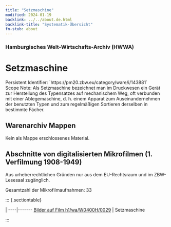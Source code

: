 ```yaml
---
title: "Setzmaschine"
modified: 2024-01-19
backlink: ../../about.de.html
backlink-title: "Systematik-Übersicht"
fn-stub: about
---
```


### Hamburgisches Welt-Wirtschafts-Archiv (HWWA)

# Setzmaschine

<div class="hint">Persistent Identifier: `https://pm20.zbw.eu/category/ware/i/143881`</div>

<div class="hint">
Scope Note: Als Setzmaschine bezeichnet man im Druckwesen ein Gerät zur Herstellung des Typensatzes auf mechanischem Weg, oft verbunden mit einer Ablegemaschine, d. h. einem Apparat zum Auseinandernehmen der benutzten Typen und zum regelmäßigen Sortieren derselben in bestimmte Fächer.
</div>





## Warenarchiv Mappen





Kein als Mappe erschlossenes Material.



<a id="filmsections" />

## Abschnitte von digitalisierten Mikrofilmen (1. Verfilmung 1908-1949)

<p>Aus urheberrechtlichen Gründen nur aus dem EU-Rechtsraum und im ZBW-Lesesaal zugänglich.</p>


<p>Gesamtzahl der Mikrofilmaufnahmen: 33</p>





::: {.sectiontable}

 | 
----|-------
<a class="btn" href="https://pm20.zbw.eu/film/h1/wa/W0400H/0029" rel="nofollow">Bilder auf Film h1/wa/W0400H/0029</a> | Setzmaschine


:::
















